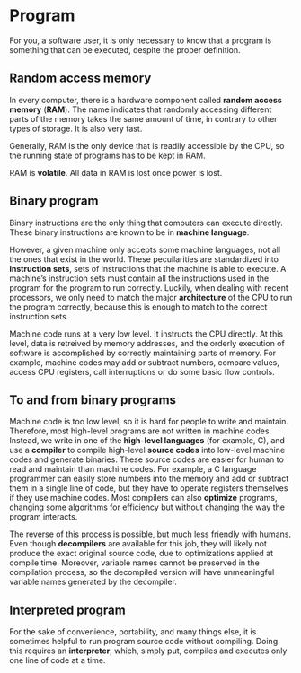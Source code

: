# Program

For you, a software user, it is only necessary to know that a program is something that can be executed, despite the proper definition.

## Random access memory

In every computer, there is a hardware component called **random access memory** (**RAM**). The name indicates that randomly accessing different parts of the memory takes the same amount of time, in contrary to other types of storage. It is also very fast.

Generally, RAM is the only device that is readily accessible by the CPU, so the running state of programs has to be kept in RAM.

RAM is **volatile**. All data in RAM is lost once power is lost.

## Binary program

Binary instructions are the only thing that computers can execute directly. These binary instructions are known to be in **machine language**.

However, a given machine only accepts some machine languages, not all the ones that exist in the world. These pecuilarities are standardized into **instruction sets**, sets of instructions that the machine is able to execute. A machine’s instruction sets must contain all the instructions used in the program for the program to run correctly. Luckily, when dealing with recent processors, we only need to match the major **architecture** of the CPU to run the program correctly, because this is enough to match to the correct instruction sets.

Machine code runs at a very low level. It instructs the CPU directly. At this level, data is retreived by memory addresses, and the orderly execution of software is accomplished by correctly maintaining parts of memory. For example, machine codes may add or subtract numbers, compare values, access CPU registers, call interruptions or do some basic flow controls.

## To and from binary programs

Machine code is too low level, so it is hard for people to write and maintain. Therefore, most high-level programs are not written in machine codes. Instead, we write in one of the **high-level languages** (for example, C), and use a **compiler** to compile high-level **source codes** into low-level machine codes and generate binaries. These source codes are easier for human to read and maintain than machine codes. For example, a C language programmer can easily store numbers into the memory and add or subtract them in a single line of code, but they have to operate registers themselves if they use machine codes. Most compilers can also **optimize** programs, changing some algorithms for efficiency but without changing the way the program interacts.

The reverse of this process is possible, but much less friendly with humans. Even though **decompilers** are available for this job, they will likely not produce the exact original source code, due to optimizations applied at compile time. Moreover, variable names cannot be preserved in the compilation process, so the decompiled version will have unmeaningful variable names generated by the decompiler.

## Interpreted program

For the sake of convenience, portability, and many things else, it is sometimes helpful to run program source code without compiling. Doing this requires an **interpreter**, which, simply put, compiles and executes only one line of code at a time.

